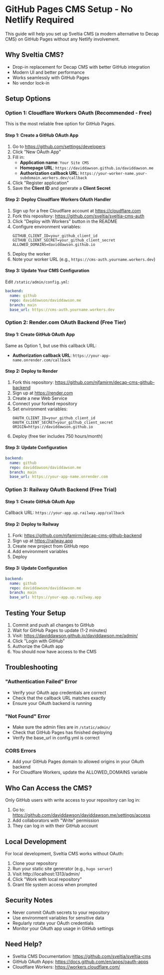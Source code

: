 # GitHub Pages CMS Setup - No Netlify Required

This guide will help you set up Sveltia CMS (a modern alternative to Decap CMS) on GitHub Pages without any Netlify involvement.

## Why Sveltia CMS?

- Drop-in replacement for Decap CMS with better GitHub integration
- Modern UI and better performance
- Works seamlessly with GitHub Pages
- No vendor lock-in

## Setup Options

### Option 1: Cloudflare Workers OAuth (Recommended - Free)

This is the most reliable free option for GitHub Pages.

#### Step 1: Create a GitHub OAuth App

1. Go to https://github.com/settings/developers
2. Click "New OAuth App"
3. Fill in:
   - **Application name**: `Your Site CMS`
   - **Homepage URL**: `https://daviddawson.github.io/daviddawson.me`
   - **Authorization callback URL**: `https://your-worker-name.your-subdomain.workers.dev/callback`
4. Click "Register application"
5. Save the **Client ID** and generate a **Client Secret**

#### Step 2: Deploy Cloudflare Workers OAuth Handler

1. Sign up for a free Cloudflare account at https://cloudflare.com
2. Fork this repository: https://github.com/sveltia/sveltia-cms-auth
3. Click "Deploy with Workers" button in the README
4. Configure environment variables:
   ```
   GITHUB_CLIENT_ID=your_github_client_id
   GITHUB_CLIENT_SECRET=your_github_client_secret
   ALLOWED_DOMAINS=daviddawson.github.io
   ```
5. Deploy the worker
6. Note your worker URL (e.g., `https://cms-auth.yourname.workers.dev`)

#### Step 3: Update Your CMS Configuration

Edit `/static/admin/config.yml`:

```yaml
backend:
  name: github
  repo: daviddawson/daviddawson.me
  branch: main
  base_url: https://cms-auth.yourname.workers.dev
```

### Option 2: Render.com OAuth Backend (Free Tier)

#### Step 1: Create GitHub OAuth App

Same as Option 1, but use this callback URL:
- **Authorization callback URL**: `https://your-app-name.onrender.com/callback`

#### Step 2: Deploy to Render

1. Fork this repository: https://github.com/njfamirm/decap-cms-github-backend
2. Sign up at https://render.com
3. Create a new Web Service
4. Connect your forked repository
5. Set environment variables:
   ```
   OAUTH_CLIENT_ID=your_github_client_id
   OAUTH_CLIENT_SECRET=your_github_client_secret
   ORIGIN=https://daviddawson.github.io
   ```
6. Deploy (free tier includes 750 hours/month)

#### Step 3: Update Configuration

```yaml
backend:
  name: github
  repo: daviddawson/daviddawson.me
  branch: main
  base_url: https://your-app-name.onrender.com
```

### Option 3: Railway OAuth Backend (Free Trial)

#### Step 1: Create GitHub OAuth App

Callback URL: `https://your-app.up.railway.app/callback`

#### Step 2: Deploy to Railway

1. Fork: https://github.com/njfamirm/decap-cms-github-backend
2. Sign up at https://railway.app
3. Create new project from GitHub repo
4. Add environment variables
5. Deploy

#### Step 3: Update Configuration

```yaml
backend:
  name: github
  repo: daviddawson/daviddawson.me
  branch: main
  base_url: https://your-app.up.railway.app
```

## Testing Your Setup

1. Commit and push all changes to GitHub
2. Wait for GitHub Pages to update (1-2 minutes)
3. Visit: https://daviddawson.github.io/daviddawson.me/admin/
4. Click "Login with GitHub"
5. Authorize the OAuth app
6. You should now have access to the CMS

## Troubleshooting

### "Authentication Failed" Error
- Verify your OAuth app credentials are correct
- Check that the callback URL matches exactly
- Ensure your OAuth backend is running

### "Not Found" Error
- Make sure the admin files are in `/static/admin/`
- Check that GitHub Pages has finished deploying
- Verify the base_url in config.yml is correct

### CORS Errors
- Add your GitHub Pages domain to allowed origins in your OAuth backend
- For Cloudflare Workers, update the ALLOWED_DOMAINS variable

## Who Can Access the CMS?

Only GitHub users with write access to your repository can log in:
1. Go to: https://github.com/daviddawson/daviddawson.me/settings/access
2. Add collaborators with "Write" permission
3. They can log in with their GitHub account

## Local Development

For local development, Sveltia CMS works without OAuth:

1. Clone your repository
2. Run your static site generator (e.g., `hugo server`)
3. Visit http://localhost:1313/admin/
4. Click "Work with local repository"
5. Grant file system access when prompted

## Security Notes

- Never commit OAuth secrets to your repository
- Use environment variables for sensitive data
- Regularly rotate your OAuth credentials
- Monitor your OAuth app usage in GitHub settings

## Need Help?

- Sveltia CMS Documentation: https://github.com/sveltia/sveltia-cms
- GitHub OAuth Apps: https://docs.github.com/en/apps/oauth-apps
- Cloudflare Workers: https://workers.cloudflare.com/